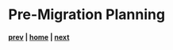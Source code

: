# Pre-Migration Planning

#### [prev](./migrate.md) | [home](./readme.md)  | [next](./postmigration.md)
